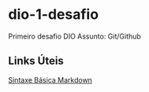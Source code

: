 # dio-1-desafio
Primeiro desafio DIO
Assunto: Git/Github

## Links Úteis
[Sintaxe Básica Markdown](https://www.markdownguide.org/)
